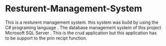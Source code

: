 # Resturent-Management-System
 This is a resturent management system. this system was build by using the C# programing language . The database management system  of this project Microsoft SQL Server . This is the crud application but this application  has to be support to the prin recipt function.
